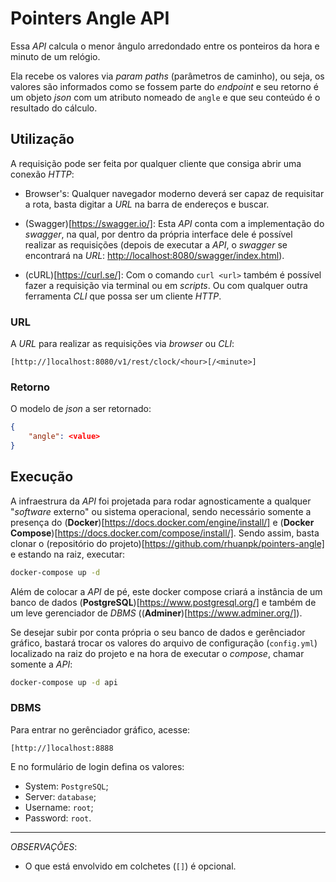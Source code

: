 # Pointers Angle API

Essa _API_ calcula o menor ângulo arredondado entre os ponteiros da hora e minuto de um relógio.

Ela recebe os valores via _param paths_ (parâmetros de caminho), ou seja, os valores são informados como se fossem parte do _endpoint_ e seu retorno é um objeto _json_ com um atributo nomeado de `angle` e que seu conteúdo é o resultado do cálculo.

## Utilização

A requisição pode ser feita por qualquer cliente que consiga abrir uma conexão _HTTP_:

- Browser's: Qualquer navegador moderno deverá ser capaz de requisitar a rota, basta digitar a _URL_ na barra de endereços e buscar.

- (Swagger)[https://swagger.io/]: Esta _API_ conta com a implementação do _swagger_, na qual, por dentro da própria interface dele é possível realizar as requisições (depois de executar a _API_, o _swagger_ se encontrará na _URL_: <http://localhost:8080/swagger/index.html>).

- (cURL)[https://curl.se/]: Com o comando `curl <url>` também é possível fazer a requisição via terminal ou em _scripts_. Ou com qualquer outra ferramenta _CLI_ que possa ser um cliente _HTTP_.

### URL

A _URL_ para realizar as requisições via _browser_ ou _CLI_:

```
[http://]localhost:8080/v1/rest/clock/<hour>[/<minute>]
```

### Retorno

O modelo de _json_ a ser retornado:

```json
{
	"angle": <value>
}
```

## Execução

A infraestrura da _API_ foi projetada para rodar agnosticamente a qualquer "_software_ externo" ou sistema operacional, sendo necessário somente a presença do (**Docker**)[https://docs.docker.com/engine/install/] e (**Docker Compose**)[https://docs.docker.com/compose/install/]. Sendo assim, basta clonar o (repositório do projeto)[https://github.com/rhuanpk/pointers-angle] e estando na raiz, executar:

```sh
docker-compose up -d
```

Além de colocar a _API_ de pé, este docker compose criará a instância de um banco de dados (**PostgreSQL**)[https://www.postgresql.org/] e também de um leve gerenciador de _DBMS_ ((**Adminer**)[https://www.adminer.org/]).

Se desejar subir por conta própria o seu banco de dados e gerênciador gráfico, bastará trocar os valores do arquivo de configuração (`config.yml`) localizado na raiz do projeto e na hora de executar o _compose_, chamar somente a _API_:

```sh
docker-compose up -d api
```

### DBMS

Para entrar no gerênciador gráfico, acesse:

```
[http://]localhost:8888
```

E no formulário de login defina os valores:

- System: `PostgreSQL`;
- Server: `database`;
- Username: `root`;
- Password: `root`.

---

_OBSERVAÇÕES_:

- O que está envolvido em colchetes (`[]`) é opcional.
